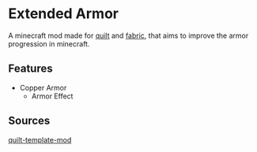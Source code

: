 # Extended Armor
A minecraft mod made for [quilt](https://quiltmc.org/en/) and 
[fabric](https://fabricmc.net/), that aims to improve the armor 
progression in minecraft.
## Features
- Copper Armor
  - Armor Effect
## Sources
[quilt-template-mod](https://github.com/QuiltMC/quilt-template-mod)
